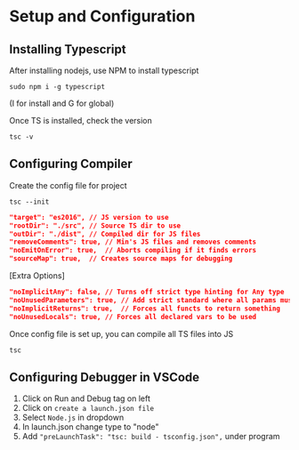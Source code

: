 # Setup and Configuration

## Installing Typescript
After installing nodejs, use NPM to install typescript

`sudo npm i -g typescript`

(I for install and G for global)

Once TS is installed, check the version

`tsc -v`

## Configuring Compiler
Create the config file for project

`tsc --init`

```json
"target": "es2016", // JS version to use
"rootDir": "./src", // Source TS dir to use
"outDir": "./dist", // Compiled dir for JS files
"removeComments": true, // Min's JS files and removes comments
"noEmitOnError": true,  // Aborts compiling if it finds errors
"sourceMap": true,  // Creates source maps for debugging
```

[Extra Options]

```json
"noImplicitAny": false, // Turns off strict type hinting for Any type
"noUnusedParameters": true, // Add strict standard where all params must be used
"noImplicitReturns": true,  // Forces all functs to return something
"noUnusedLocals": true, // Forces all declared vars to be used
```

Once config file is set up, you can compile all TS files into JS

`tsc`

## Configuring Debugger in VSCode
1. Click on Run and Debug tag on left
2. Click on `create a launch.json file`
3. Select `Node.js` in dropdown
4. In launch.json change type to "node"
5. Add `"preLaunchTask": "tsc: build - tsconfig.json",` under program
